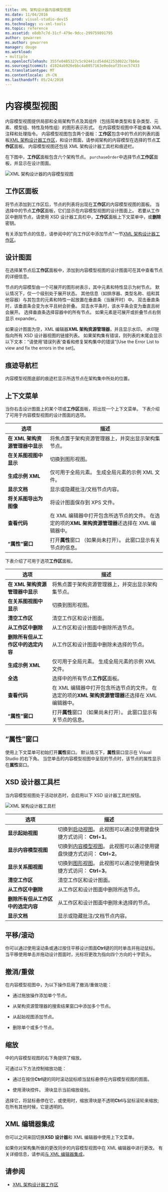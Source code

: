 ```yaml
---
title: XML 架构设计器内容模型视图
ms.date: 11/04/2016
ms.prod: visual-studio-dev15
ms.technology: vs-xml-tools
ms.topic: reference
ms.assetid: e8db7c7d-31cf-479e-9dcc-299759891795
author: gewarren
ms.author: gewarren
manager: douge
ms.workload:
- multiple
ms.openlocfilehash: 355fe0485327c5c92441cd54d42253d022c7bb6e
ms.sourcegitcommit: d1824ab926ebbc4a8057163e0edeaf35cec57433
ms.translationtype: MT
ms.contentlocale: zh-CN
ms.lasthandoff: 05/24/2018
---
```

# <a name="content-model-view"></a>内容模型视图

内容模型视图提供局部和全局架构节点及其组件（包括简单类型和复杂类型、元素、模型组、特性及特性组）的图形表示形式。 在内容模型视图中不能查看 XML 注释和处理指令。 内容模型视图包含两个面板：**工作区**包含中的节点的列表的面板[XML 架构设计器工作区](../xml-tools/xml-schema-designer-workspace.md)，和设计图面，请参阅架构的内容模型在选择的节点**工作区**面板。 内容模型视图还包括 XML 架构设计器工具栏和痕迹栏。

 在下图中，**工作区**面板包含六个架构节点。 `purchaseOrder`中选择节点**工作区**面板，并显示在设计图面。

 ![XML 架构设计器的内容模型视图](../xml-tools/media/xsddesigner_contentmodelview.gif "XSDDesigner_ContentModelView")

## <a name="workspace-panel"></a>工作区面板

 将节点添加到工作区后，节点的列表将出现在**工作区**的内容模型视图的面板。 当选择中的节点**工作区**面板，它们显示在内容模型视图的设计图面上。 若要从工作区中删除节点，请使用 XSD 设计器工具栏中，**工作区**面板上下文菜单中，或**删除**密钥。

 有关添加节点的信息，请参阅中的"向工作区中添加节点"一节[XML 架构设计器工作区](../xml-tools/xml-schema-designer-workspace.md)。

## <a name="design-surface"></a>设计图面

 在选择某节点后**工作区**面板中，添加到内容模型视图的设计图面可在其中查看节点的详细信息。

 节点的内容模型由一个可展开的图形树表示，其中元素和特性显示为树节点。 默认情况下，仅一个级别处于展开状态。 其他信息（如排序器、类型名称、组和其他容器）与其包含的元素和特性一起放置在垂直条（当展开时）中。 双击垂直条时，该垂直条会变为水平且树会折叠。 双击水平条时，该水平条会变为垂直且树会展开。 选择垂直条选择容器中的所有节点。 如果元素是可展开或折叠节点右侧显示 expander。

 如果设计图面为空，XML 编辑器**XML 架构资源管理器**，并且显示水印。 *水印*是指向所有 XSD 设计器视图的链接列表。 如果架构集有错误，则列表的末尾会显示以下文本：“请使用‘错误列表’查看和修复架构集中的错误”[Use the Error List to view and fix the errors in the set]。

## <a name="breadcrumb-bar"></a>痕迹导航栏

 内容模型视图底部的痕迹栏显示所选节点在架构集中所处的位置。

## <a name="context-menus"></a>上下文菜单

 当你右击设计图面上的某个项或**工作区**面板，将出现一个上下文菜单。 下表介绍了可用于内容模型视图的设计图面的选项。

|选项|描述|
|------------|-----------------|
|**在 XML 架构资源管理器中显示**|将焦点置于架构资源管理器上，并突出显示架构集节点。|
|**在关系图视图中显示**|切换到图形视图。|
|**生成示例 XML**|仅可用于全局元素。 生成全局元素的示例 XML 文件。|
|**显示文档**|显示或隐藏批注/文档节点内容。|
|**将关系图导出为图像**|将设计图面保存到 XPS 文件。|
|**查看代码**|在 XML 编辑器中打开包含所选节点的文件。 在选定的项的**XML 架构资源管理器**还选择在 XML 编辑器中。|
|**“属性”窗口**|打开**属性**窗口 （如果尚未打开）。 此窗口显示有关节点的信息。|

 下表介绍了可用于选项**工作区**面板。

|选项|描述|
|------------|-----------------|
|**在 XML 架构资源管理器中显示**|将焦点置于架构资源管理器上，并突出显示架构集节点。|
|**在关系图视图中显示**|切换到图形视图。|
|**清空工作区**|清空工作区和设计图面。|
|**从工作区中删除**|从工作区和设计图面中删除所选节点。|
|**删除所有但从工作区中的选定内容**|从工作区和设计图面中删除未选择的节点。|
|**生成示例 XML**|仅可用于全局元素。 生成全局元素的示例 XML 文件。|
|**全选**|选择中的所有节点**工作区**面板。|
|**查看代码**|在 XML 编辑器中打开包含所选节点的文件。 在选定的项的**XML 架构资源管理器**还选择在 XML 编辑器中。|
|**“属性”窗口**|打开**属性**窗口 （如果尚未打开）。 此窗口显示有关节点的信息。|

## <a name="properties-window"></a>“属性”窗口

 使用上下文菜单可初始打开**属性**窗口。 默认情况下，**属性**窗口显示在 Visual Studio 的右下角。 当您单击的内容模型视图中呈现的节点时，该节点的属性显示在**属性**窗口。

## <a name="xsd-designer-toolbar"></a>XSD 设计器工具栏

 当内容模型视图处于活动状态时，会启用以下 XSD 设计器工具栏按钮。

 ![XML 架构设计器工具栏](../xml-tools/media/xsdcontentmodelviewtoolbar.gif "XSDContentModelViewToolbar")

|选项|描述|
|------------|-----------------|
|**显示起始视图**|切换到[启动视图](../xml-tools/start-view.md)。 此视图可以通过使用键盘快捷方式访问： **Ctrl**+**1**。|
|**显示内容模型视图**|切换到[内容模型视图](../xml-tools/content-model-view.md)。 此视图可以通过使用键盘快捷方式访问： **Ctrl**+**2**。|
|**显示关系图视图**|切换到[图形视图](../xml-tools/graph-view.md)。 此视图可以通过使用键盘快捷方式访问： **Ctrl**+**3**。|
|**清空工作区**|清空工作区和设计图面。|
|**从工作区中删除**|从工作区和设计图面中删除所选节点。|
|**删除所有但从工作区中的选定内容**|从工作区和设计图面中删除未选择的节点。|
|**显示文档**|显示或隐藏批注/文档节点内容。|

## <a name="panscroll"></a>平移/滚动

 你可以通过使用滚动条或通过按住平移设计图面**Ctrl**键的同时单击并拖动鼠标。 当平移使用单击并拖动设计图面时，光标将更改为指向四个方向的十字箭头。

## <a name="undoredo"></a>撤消/重做

 在内容模型视图中，为以下操作启用了撤消/重做功能：

-   通过拖放操作添加单个节点。

-   从架构资源管理器的搜索结果窗口中添加多个节点。

-   从起始视图添加节点。

-   删除单个或多个节点。

## <a name="zoom"></a>缩放

 中的内容模型视图的右下角提供了缩放。

 可通过以下方法控制缩放功能：

-   通过在按住**Ctrl**键的同时滚动鼠标顺当鼠标悬停在内容模型视图的图面。

-   使用滑块控件。 滑块显示当前缩放级别。

选择它，将鼠标悬停在它，或使用时，缩放滑块是不透明**Ctrl**与鼠标滚轮来缩放; 在所有其他时候，它是透明的。

## <a name="xml-editor-integration"></a>XML 编辑器集成

 你可以之间来回切换**XSD 设计器**和 XML 编辑器中使用上下文菜单。

 如果你对架构集所做的更改同步的内容模型视图中在 XML 编辑器中进行更改。 有关详细信息，请参阅[与 XML 编辑器集成](../xml-tools/integration-with-xml-editor.md)。

## <a name="see-also"></a>请参阅

- [XML 架构设计器工作区](../xml-tools/xml-schema-designer-workspace.md)
